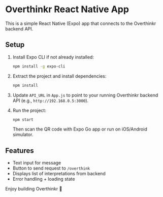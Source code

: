 # Overthinkr React Native App

This is a simple React Native (Expo) app that connects to the Overthinkr backend API.

## Setup

1. Install Expo CLI if not already installed:

   ```bash
   npm install -g expo-cli
   ```

2. Extract the project and install dependencies:

   ```bash
   npm install
   ```

3. Update `API_URL` in `App.js` to point to your running Overthinkr backend API (e.g., `http://192.168.0.5:3000`).

4. Run the project:

   ```bash
   npm start
   ```

   Then scan the QR code with Expo Go app or run on iOS/Android simulator.

## Features

- Text input for message
- Button to send request to `/overthink`
- Displays list of interpretations from backend
- Error handling + loading state

Enjoy building Overthinkr 🚀
